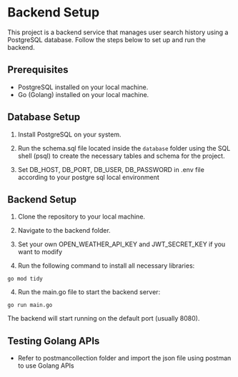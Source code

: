 # Backend Setup

This project is a backend service that manages user search history using a PostgreSQL database. Follow the steps below to set up and run the backend.

## Prerequisites

- PostgreSQL installed on your local machine.
- Go (Golang) installed on your local machine.

## Database Setup

1. Install PostgreSQL on your system.

2. Run the schema.sql file located inside the `database` folder using the SQL shell (psql) to create the necessary tables and schema for the project.

3. Set DB_HOST, DB_PORT, DB_USER, DB_PASSWORD in .env file according to your postgre sql local environment

## Backend Setup

1. Clone the repository to your local machine.

2. Navigate to the backend folder.

3. Set your own OPEN_WEATHER_API_KEY and JWT_SECRET_KEY if you want to modify

3. Run the following command to install all necessary libraries:

```
go mod tidy
```

4. Run the main.go file to start the backend server:

```
go run main.go
```

The backend will start running on the default port (usually 8080).

## Testing Golang APIs

- Refer to postmancollection folder and import the json file using postman to use Golang APIs